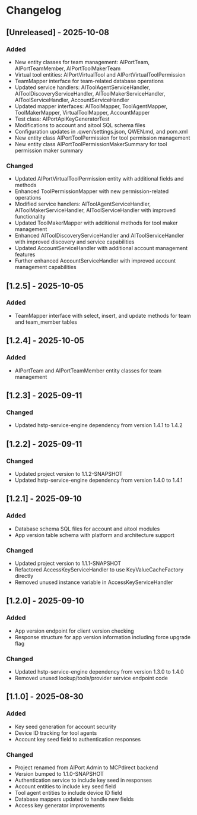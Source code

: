 # Changelog

## [Unreleased] - 2025-10-08

### Added
- New entity classes for team management: AIPortTeam, AIPortTeamMember, AIPortToolMakerTeam
- Virtual tool entities: AIPortVirtualTool and AIPortVirtualToolPermission
- TeamMapper interface for team-related database operations
- Updated service handlers: AIToolAgentServiceHandler, AIToolDiscoveryServiceHandler, AIToolMakerServiceHandler, AIToolServiceHandler, AccountServiceHandler
- Updated mapper interfaces: AIToolMapper, ToolAgentMapper, ToolMakerMapper, VirtualToolMapper, AccountMapper
- Test class: AIPortApiKeyGeneratorTest
- Modifications to account and aitool SQL schema files
- Configuration updates in .qwen/settings.json, QWEN.md, and pom.xml
- New entity class AIPortToolPermission for tool permission management
- New entity class AIPortToolPermissionMakerSummary for tool permission maker summary

### Changed
- Updated AIPortVirtualToolPermission entity with additional fields and methods
- Enhanced ToolPermissionMapper with new permission-related operations
- Modified service handlers: AIToolAgentServiceHandler, AIToolMakerServiceHandler, AIToolServiceHandler with improved functionality
- Updated ToolMakerMapper with additional methods for tool maker management
- Enhanced AIToolDiscoveryServiceHandler and AIToolServiceHandler with improved discovery and service capabilities
- Updated AccountServiceHandler with additional account management features
- Further enhanced AccountServiceHandler with improved account management capabilities

## [1.2.5] - 2025-10-05

### Added
- TeamMapper interface with select, insert, and update methods for team and team_member tables

## [1.2.4] - 2025-10-05

### Added
- AIPortTeam and AIPortTeamMember entity classes for team management

## [1.2.3] - 2025-09-11

### Changed
- Updated hstp-service-engine dependency from version 1.4.1 to 1.4.2

## [1.2.2] - 2025-09-11

### Changed
- Updated project version to 1.1.2-SNAPSHOT
- Updated hstp-service-engine dependency from version 1.4.0 to 1.4.1

## [1.2.1] - 2025-09-10

### Added
- Database schema SQL files for account and aitool modules
- App version table schema with platform and architecture support

### Changed
- Updated project version to 1.1.1-SNAPSHOT
- Refactored AccessKeyServiceHandler to use KeyValueCacheFactory directly
- Removed unused instance variable in AccessKeyServiceHandler

## [1.2.0] - 2025-09-10

### Added
- App version endpoint for client version checking
- Response structure for app version information including force upgrade flag

### Changed
- Updated hstp-service-engine dependency from version 1.3.0 to 1.4.0
- Removed unused lookup/tools/provider service endpoint code

## [1.1.0] - 2025-08-30

### Added
- Key seed generation for account security
- Device ID tracking for tool agents
- Account key seed field to authentication responses

### Changed
- Project renamed from AIPort Admin to MCPdirect backend
- Version bumped to 1.1.0-SNAPSHOT
- Authentication service to include key seed in responses
- Account entities to include key seed field
- Tool agent entities to include device ID field
- Database mappers updated to handle new fields
- Access key generator improvements